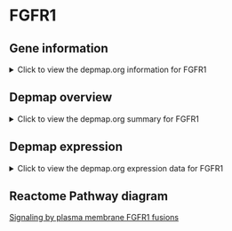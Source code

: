 <h1>FGFR1</h1>

<h2>Gene information</h2>
<details>
  <summary>Click to view the depmap.org information for FGFR1</summary>
  <iframe src="https://depmap.org/portal/gene/FGFR1?tab=about" style="border:none;width:100%;height:800px"></iframe>
</details>

<h2>Depmap overview</h2>
<details>
  <summary>Click to view the depmap.org summary for FGFR1</summary>
  <iframe src="https://depmap.org/portal/gene/FGFR1?tab=overview" style="border:none;width:100%;height:800px"></iframe>
</details>

<h2>Depmap expression</h2>
<details>
  <summary>Click to view the depmap.org expression data for FGFR1</summary>
  <iframe src="https://depmap.org/portal/gene/FGFR1?tab=characterization" style="border:none;width:100%;height:800px"></iframe>
</details>



<h2>Reactome Pathway diagram</h2>
<a href="https://reactome.org/PathwayBrowser/#/R-HSA-8853336" target="_BLANK">Signaling by plasma membrane FGFR1 fusions</a>



